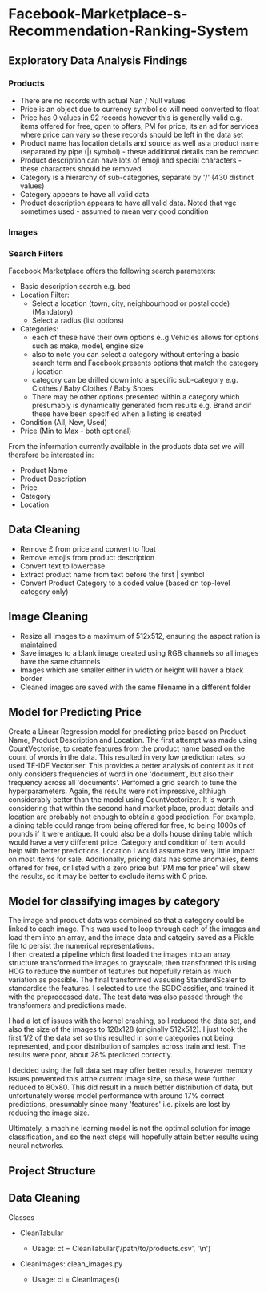 
# Facebook-Marketplace-s-Recommendation-Ranking-System

## Exploratory Data Analysis Findings

### Products
- There are no records with actual Nan / Null values
- Price is an object due to currency symbol so will need converted to float
- Price has 0 values in 92 records however this is generally valid e.g. items offered for free, open to offers, PM for price, its an ad for services where price can vary so these records should be left in the data set
- Product name has location details and source as well as a product name (separated by pipe (|) symbol) - these additional details can be removed
- Product description can have lots of emoji and special characters - these characters should be removed
- Category is a hierarchy of sub-categories, separate by '/' (430 distinct values)
- Category appears to have all valid data
- Product description appears to have all valid data.  Noted that vgc sometimes used - assumed to mean very good condition

### Images

### Search Filters
Facebook Marketplace offers the following search parameters:
- Basic description search e.g. bed
- Location Filter:
    - Select a location (town, city, neighbourhood or postal code) (Mandatory)
    - Select a radius (list options)
- Categories: 
    - each of these have their own options e..g Vehicles allows for options such as make, model, engine size
    - also to note you can select a category without entering a basic search term and Facebook presents options that match the category / location
    - category can be drilled down into a specific sub-category e.g. Clothes / Baby Clothes / Baby Shoes  
    - There may be other options presented within a category which presumably is dynamically generated from results e.g. Brand andif these have been specified when a listing is created
- Condition (All, New, Used)
- Price (Min to Max - both optional)

From the information currently available in the products data set we will therefore be interested in:
- Product Name
- Product Description
- Price
- Category
- Location


## Data Cleaning
- Remove £ from price and convert to float
- Remove emojis from product description
- Convert text to lowercase
- Extract product name from text before the first | symbol
- Convert Product Category to a coded value (based on top-level category only)

## Image Cleaning
- Resize all images to a maximum of 512x512, ensuring the aspect ration is maintained
- Save images to a blank image created using RGB channels so all images have the same channels
- Images which are smaller either in width or height will haver a black border
- Cleaned images are saved with the same filename in a different folder

## Model for Predicting Price
Create a Linear Regression model for predicting price based on Product Name, Product Description and Location.  The first attempt was made using CountVectorise, to create features from the product name based on the count of words in the data.  This resulted in very low prediction rates, so used TF-IDF Vectoriser.  This provides a better analysis of content as it not only considers frequencies of word in one 'document', but also their frequency across all 'documents'.  Perfomed a grid search to tune the hyperparameters.  Again, the results were not impressive, althiugh considerably better than the model using CountVectorizer. It is worth considering that within the second hand market place, product details and location are probably not enough to obtain a good prediction.  For example, a dining table could range from being offered for free, to being 1000s of pounds if it were antique.  It could also be a dolls house dining table which would have a very different price.  Category and condition of item would help with better predictions.  Location I would assume has very little impact on most items for sale.  Additionally, pricing data has some anomalies, items offered for free, or listed with a zero price but 'PM me for price' will skew the results, so it may be better to exclude items with 0 price.

## Model for classifying images by category
The image and product data was combined so that a category could be linked to each image.  This was used to loop through each of the images and load them into an array, and the image data and catgeiry saved as a Pickle file to persist the numerical representations.  
I then created a pipeline which first loaded the images into an array structure transformed the images to grayscale, then transformed this using HOG to reduce the number of features but hopefully retain as much variation as possible.  The final transformed wasusing StandardScaler to standardise the features.  I selected to use the SGDClassifier, and trained it with the preprocessed data. The test data was also passed through the transformers and predictions made.

I had a lot of issues with the kernel crashing, so I reduced the data set, and also the size of the images to 128x128 (originally 512x512).  I just took the first 1/2 of the data set so this resulted in some categories not being represented, and poor distribution of samples across train and test.
The results were poor, about 28% predicted correctly.

I decided using the full data set may offer better results, however memory issues prevented this atthe current image size, so these were further reduced to 80x80.  This did result in a much better distribution of data, but unfortunately worse model performance with around 17% correct predictions, presumably since many 'features' i.e. pixels are lost by reducing the image size.

Ultimately, a machine learning model is not the optimal solution for image classification, and so the next steps will hopefully attain better results using neural networks.


 

## Project Structure

## Data Cleaning
Classes 
- CleanTabular
    - Usage:
        ct = CleanTabular('/path/to/products.csv', '\n')

- CleanImages: clean_images.py
    - Usage:
        ci = CleanImages()




